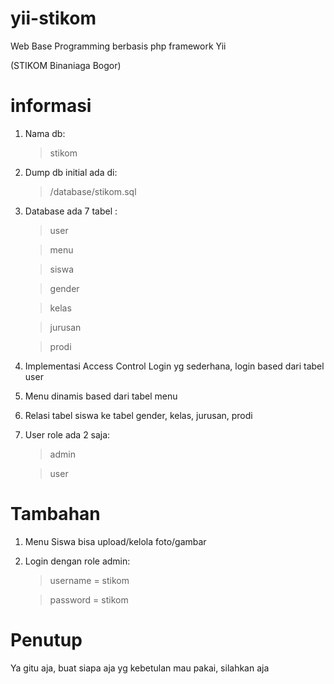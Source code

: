# yii-stikom
Web Base Programming berbasis php framework Yii

(STIKOM Binaniaga Bogor)

# informasi
1. Nama db: 
    > stikom

2. Dump db initial ada di:
    > /database/stikom.sql

3. Database ada 7 tabel :
    > user

    > menu

    > siswa

    > gender

    > kelas

    > jurusan

    > prodi

4. Implementasi Access Control Login yg sederhana, login based dari tabel user
5. Menu dinamis based dari tabel menu
6. Relasi tabel siswa ke tabel gender, kelas, jurusan, prodi 
7. User role ada 2 saja:
    > admin

    > user

# Tambahan
1. Menu Siswa bisa upload/kelola foto/gambar
2. Login dengan role admin:
    > username = stikom
    
    > password = stikom

# Penutup
Ya gitu aja, buat siapa aja yg kebetulan mau pakai, silahkan aja
